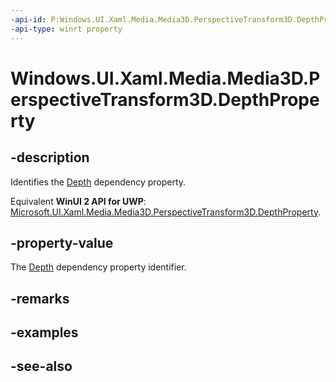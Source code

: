 ```yaml
---
-api-id: P:Windows.UI.Xaml.Media.Media3D.PerspectiveTransform3D.DepthProperty
-api-type: winrt property
---
```


<!-- Property syntax
public Windows.UI.Xaml.DependencyProperty DepthProperty { get; }
-->

# Windows.UI.Xaml.Media.Media3D.PerspectiveTransform3D.DepthProperty

## -description
Identifies the [Depth](perspectivetransform3d_depth.md) dependency property.

Equivalent **WinUI 2 API for UWP**: [Microsoft.UI.Xaml.Media.Media3D.PerspectiveTransform3D.DepthProperty](/windows/winui/api/microsoft.ui.xaml.media.media3d.perspectivetransform3d.depthproperty).

## -property-value
The [Depth](perspectivetransform3d_depth.md) dependency property identifier.

## -remarks

## -examples

## -see-also

